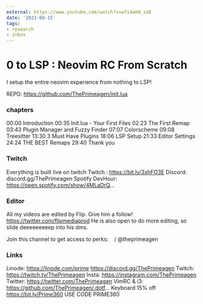 ```yaml
---
external: https://www.youtube.com/watch?v=w7i4amO_zaE
date: '2023-08-15'
tags:
- research
- inbox
---
```


# 0 to LSP : Neovim RC From Scratch

I setup the entire neovim experience from nothing to LSP!

REPO: https://github.com/ThePrimeagen/init.lua

### chapters
00:00 Introduction
00:35 Init.lua - Your First Files
02:23 The First Remap
03:43 Plugin Manager and Fuzzy Finder
07:07 Colorscheme
09:08 Treesitter
13:30 3 Must Have Plugins
18:06 LSP Setup
21:33 Editor Settings
24:24 THE BEST Remaps
29:40 Thank you


### Twitch
Everything is built live on twitch
Twitch : https://bit.ly/3xhFO3E
Discord: discord.gg/ThePrimeagen
Spotify DevHour: https://open.spotify.com/show/4MLaDrQ...
### Editor
All my videos are edited by Flip.  Give him a follow!  https://twitter.com/flipmediaprod  He is also open to do more editing, so slide deeeeeeeeep into his dms.

Join this channel to get access to perks:
   / @theprimeagen  

### Links
Linode: https://linode.com/prime
https://discord.gg/ThePrimeagen
Twitch: https://twitch.tv/ThePrimeagen
Insta: https://instagram.com/ThePrimeagen
Twitter: https://twitter.com/ThePrimeagen
VimRC & i3: https://github.com/ThePrimeagen/.dotf...
Keyboard 15% off https://bit.ly/Prime360 USE CODE PRIME360
